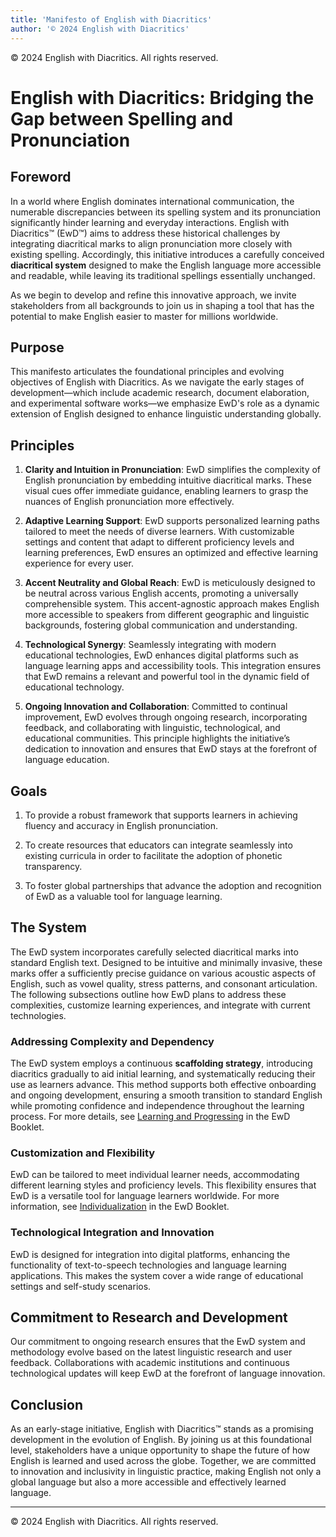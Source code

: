 ```yaml
---
title: 'Manifesto of English with Diacritics'
author: '© 2024 English with Diacritics'
---
```


© 2024 English with Diacritics. All rights reserved.

# English with Diacritics: Bridging the Gap between Spelling and Pronunciation

## Foreword

In a world where English dominates international communication, the numerable discrepancies between its spelling system and its pronunciation significantly hinder learning and everyday interactions. English with Diacritics™ (EwD™) aims to address these historical challenges by integrating diacritical marks to align pronunciation more closely with existing spelling. Accordingly, this initiative introduces a carefully conceived **diacritical system** designed to make the English language more accessible and readable, while leaving its traditional spellings essentially unchanged.

As we begin to develop and refine this innovative approach, we invite stakeholders from all backgrounds to join us in shaping a tool that has the potential to make English easier to master for millions worldwide.

## Purpose

This manifesto articulates the foundational principles and evolving objectives of English with Diacritics. As we navigate the early stages of development—which include academic research, document elaboration, and experimental software works—we emphasize EwD's role as a dynamic extension of English designed to enhance linguistic understanding globally.

## Principles

1. **Clarity and Intuition in Pronunciation**:
   EwD simplifies the complexity of English pronunciation by embedding intuitive diacritical marks. These visual cues offer immediate guidance, enabling learners to grasp the nuances of English pronunciation more effectively.

2. **Adaptive Learning Support**:
   EwD supports personalized learning paths tailored to meet the needs of diverse learners. With customizable settings and content that adapt to different proficiency levels and learning preferences, EwD ensures an optimized and effective learning experience for every user.

3. **Accent Neutrality and Global Reach**:
   EwD is meticulously designed to be neutral across various English accents, promoting a universally comprehensible system. This accent-agnostic approach makes English more accessible to speakers from different geographic and linguistic backgrounds, fostering global communication and understanding.

4. **Technological Synergy**:
   Seamlessly integrating with modern educational technologies, EwD enhances digital platforms such as language learning apps and accessibility tools. This integration ensures that EwD remains a relevant and powerful tool in the dynamic field of educational technology.

5. **Ongoing Innovation and Collaboration**:
   Committed to continual improvement, EwD evolves through ongoing research, incorporating feedback, and collaborating with linguistic, technological, and educational communities. This principle highlights the initiative’s dedication to innovation and ensures that EwD stays at the forefront of language education.

## Goals

1. To provide a robust framework that supports learners in achieving fluency and accuracy in English pronunciation.

2. To create resources that educators can integrate seamlessly into existing curricula in order to facilitate the adoption of phonetic transparency.

3. To foster global partnerships that advance the adoption and recognition of EwD as a valuable tool for language learning.

## The System

The EwD system incorporates carefully selected diacritical marks into standard English text. Designed to be intuitive and minimally invasive, these marks offer a sufficiently precise guidance on various acoustic aspects of English, such as vowel quality, stress patterns, and consonant articulation. The following subsections outline how EwD plans to address these complexities, customize learning experiences, and integrate with current technologies.

### Addressing Complexity and Dependency

The EwD system employs a continuous **scaffolding strategy**, introducing diacritics gradually to aid initial learning, and systematically reducing their use as learners advance. This method supports both effective onboarding and ongoing development, ensuring a smooth transition to standard English while promoting confidence and independence throughout the learning process. For more details, see [Learning and Progressing]() in the EwD Booklet.

### Customization and Flexibility

EwD can be tailored to meet individual learner needs, accommodating different learning styles and proficiency levels. This flexibility ensures that EwD is a versatile tool for language learners worldwide. For more information, see [Individualization]() in the EwD Booklet.

### Technological Integration and Innovation

EwD is designed for integration into digital platforms, enhancing the functionality of text-to-speech technologies and language learning applications. This makes the system cover a wide range of educational settings and self-study scenarios.

## Commitment to Research and Development

Our commitment to ongoing research ensures that the EwD system and methodology evolve based on the latest linguistic research and user feedback. Collaborations with academic institutions and continuous technological updates will keep EwD at the forefront of language innovation.

## Conclusion

As an early-stage initiative, English with Diacritics™ stands as a promising development in the evolution of English. By joining us at this foundational level, stakeholders have a unique opportunity to shape the future of how English is learned and used across the globe. Together, we are committed to innovation and inclusivity in linguistic practice, making English not only a global language but also a more accessible and effectively learned language.

---

© 2024 English with Diacritics. All rights reserved.
